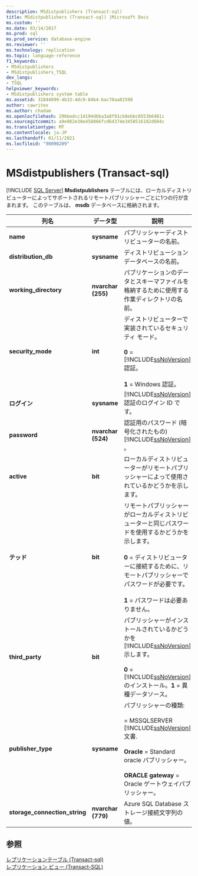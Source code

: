 ```yaml
---
description: MSdistpublishers (Transact-sql)
title: MSdistpublishers (Transact-sql) |Microsoft Docs
ms.custom: ''
ms.date: 03/14/2017
ms.prod: sql
ms.prod_service: database-engine
ms.reviewer: ''
ms.technology: replication
ms.topic: language-reference
f1_keywords:
- MSdistpublishers
- MSdistpublishers_TSQL
dev_langs:
- TSQL
helpviewer_keywords:
- MSdistpublishers system table
ms.assetid: 31844099-4b33-4dc9-84b4-bac70aa82598
author: cawrites
ms.author: chadam
ms.openlocfilehash: 296bedcc14194dbba3a8f91cb8ebbc6553b6481c
ms.sourcegitcommit: a9e982e30e458866fcd64374e3458516182d604c
ms.translationtype: MT
ms.contentlocale: ja-JP
ms.lasthandoff: 01/11/2021
ms.locfileid: "98098209"
---
```

# <a name="msdistpublishers-transact-sql"></a>MSdistpublishers (Transact-sql)
[!INCLUDE [SQL Server](../../includes/applies-to-version/sqlserver.md)]
  **Msdistpublishers** テーブルには、ローカルディストリビューターによってサポートされるリモートパブリッシャーごとに1つの行が含まれます。 このテーブルは、 **msdb** データベースに格納されます。  
  
|列名|データ型|説明|  
|-----------------|---------------|-----------------|  
|**name**|**sysname**|パブリッシャーディストリビューターの名前。|  
|**distribution_db**|**sysname**|ディストリビューションデータベースの名前。|  
|**working_directory**|**nvarchar (255)**|パブリケーションのデータとスキーマファイルを格納するために使用する作業ディレクトリの名前。|  
|**security_mode**|**int**|ディストリビューターで実装されているセキュリティ モード。<br /><br /> **0**  =  [!INCLUDE[ssNoVersion](../../includes/ssnoversion-md.md)] 認証。<br /><br /> **1** = Windows 認証。|  
|**ログイン**|**sysname**|[!INCLUDE[ssNoVersion](../../includes/ssnoversion-md.md)] 認証のログイン ID です。|  
|**password**|**nvarchar (524)**|認証用のパスワード (暗号化されたもの) [!INCLUDE[ssNoVersion](../../includes/ssnoversion-md.md)] 。|  
|**active**|**bit**|ローカルディストリビューターがリモートパブリッシャーによって使用されているかどうかを示します。|  
|**テッド**|**bit**|リモートパブリッシャーがローカルディストリビューターと同じパスワードを使用するかどうかを示します。<br /><br /> **0** = ディストリビューターに接続するために、リモートパブリッシャーでパスワードが必要です。<br /><br /> **1** = パスワードは必要ありません。|  
|**third_party**|**bit**|パブリッシャーがインストールされているかどうかを [!INCLUDE[ssNoVersion](../../includes/ssnoversion-md.md)] 示します。<br /><br /> **0**  =  [!INCLUDE[ssNoVersion](../../includes/ssnoversion-md.md)] のインストール。**1** = 異種データソース。|  
|**publisher_type**|**sysname**|パブリッシャーの種類:<br /><br />   =  MSSQLSERVER [!INCLUDE[ssNoVersion](../../includes/ssnoversion-md.md)]文書.<br /><br /> **Oracle** = Standard oracle パブリッシャー。<br /><br /> **ORACLE gateway** = Oracle ゲートウェイパブリッシャー。|  
|**storage_connection_string**|**nvarchar (779)**|Azure SQL Database ストレージ接続文字列の値。|  

  
## <a name="see-also"></a>参照  
 [レプリケーションテーブル &#40;Transact-sql&#41;](../../relational-databases/system-tables/replication-tables-transact-sql.md)   
 [レプリケーション ビュー &#40;Transact-SQL&#41;](../../relational-databases/system-views/replication-views-transact-sql.md)  
  
  
